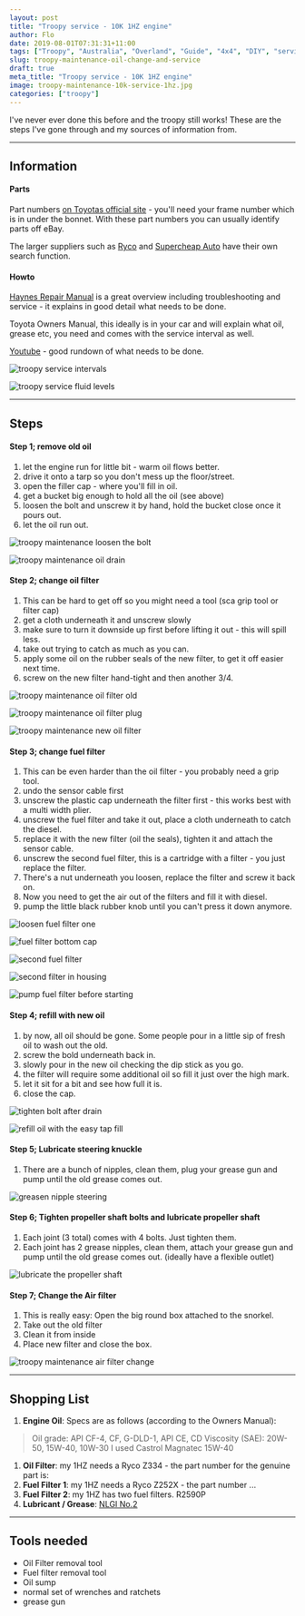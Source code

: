 ```yaml
---
layout: post
title: "Troopy service - 10K 1HZ engine"
author: Flo
date: 2019-08-01T07:31:31+11:00
tags: ["Troopy", "Australia", "Overland", "Guide", "4x4", "DIY", "service", "oil"]
slug: troopy-maintenance-oil-change-and-service
draft: true
meta_title: "Troopy service - 10K 1HZ engine"
image: troopy-maintenance-10k-service-1hz.jpg
categories: ["troopy"]
---
```


I've never ever done this before and the troopy still works! These are the steps I've gone through and my sources of information from.<!-- end -->

---

## Information

#### Parts
Part numbers [on Toyotas official site](https://toyota-general.epc-data.com/land_cruiser/hzj78r) - you'll need your frame number which is in under the bonnet. With these part numbers you can usually identify parts off eBay.

The larger suppliers such as [Ryco](https://www.rycofilters.com.au/catalogue/part/index/part/R2590P) and [Supercheap Auto](https://www.supercheapauto.com.au/on/demandware.store/Sites-supercheap-au-Site/en_AU/PartsGuide-Show) have their own search function.

#### Howto
[Haynes Repair Manual](https://haynes.com/en-au/?gclid=CjwKCAjwnrjrBRAMEiwAXsCc47oMuHCpeA_5dUR3gQjbsEzXWZDWXJcab6SWWFhHzhw615DvOutdlBoCeRcQAvD_BwE) is a great overview including troubleshooting and service - it explains in good detail what needs to be done.

Toyota Owners Manual, this ideally is in your car and will explain what oil, grease etc, you need and comes with the service interval as well.

[Youtube](https://www.youtube.com/watch?v=komGJ7Sirbs) - good rundown of what needs to be done.

![troopy service intervals](./troopy-maintenance-service-intervals-and-activities.jpg)

![troopy service fluid levels](./troopy-service-fluid-fill-levels.jpg)

---

## Steps

#### Step 1; remove old oil

1. let the engine run for little bit - warm oil flows better.
2. drive it onto a tarp so you don't mess up the floor/street.
3. open the filler cap - where you'll fill in oil.
4. get a bucket big enough to hold all the oil (see above)
5. loosen the bolt and unscrew it by hand, hold the bucket close once it pours out.
6. let the oil run out.

![troopy maintenance loosen the bolt](./troopy-maintenance-drain-oil-bolt.jpg)

![troopy maintenance oil drain](./troopy-maintenance-oil-draining-bucket.jpg)

#### Step 2; change oil filter

1. This can be hard to get off so you might need a tool (sca grip tool or filter cap)
2. get a cloth underneath it and unscrew slowly
3. make sure to turn it downside up first before lifting it out - this will spill less.
4. take out trying to catch as much as you can.
5. apply some oil on the rubber seals of the new filter, to get it off easier next time.
6. screw on the new filter hand-tight and then another 3/4.

![troopy maintenance oil filter old](./troopy-maintenance-1hz-oil-filter.jpg)

![troopy maintenance oil filter plug](./troopy-maintenance-oil-filter-plug.jpg)

![troopy maintenance new oil filter](./troopy-maintenance-new-oil-filter.jpg)

#### Step 3; change fuel filter

1. This can be even harder than the oil filter - you probably need a grip tool.
2. undo the sensor cable first
3. unscrew the plastic cap underneath the filter first - this works best with a multi width plier.
4. unscrew the fuel filter and take it out, place a cloth underneath to catch the diesel.
5. replace it with the new filter (oil the seals), tighten it and attach the sensor cable.
6. unscrew the second fuel filter, this is a cartridge with a filter - you just replace the filter.
7. There's a nut underneath you loosen, replace the filter and screw it back on.
8. Now you need to get the air out of the filters and fill it with diesel.
9. pump the little black rubber knob until you can't press it down anymore.

![loosen fuel filter one](./troopy-maintenance-remove-fuel-filter-one.jpg)

![fuel filter bottom cap](./troopy-maintenance-fuel-filter-bottom-cap.jpg)

![second fuel filter](./troopy-maintenance-fuel-filter-2.jpg)

![second filter in housing](./troopy-maintenance-second-filter-in-housing.jpg)

![pump fuel filter before starting](./troopy-maintenance-pump-fuel-filter-before-starting.jpg)

#### Step 4; refill with new oil

1. by now, all oil should be gone. Some people pour in a little sip of fresh oil to wash out the old.
2. screw the bold underneath back in.
3. slowly pour in the new oil checking the dip stick as you go.
4. the filter will require some additional oil so fill it just over the high mark.
5. let it sit for a bit and see how full it is.
6. close the cap.

![tighten bolt after drain](./troopy-maintenance-tighten-bolt-after-drain.jpg)

![refill oil with the easy tap fill](./troopy-maintenance-oil-fill-tap.jpg)

#### Step 5; Lubricate steering knuckle

1. There are a bunch of nipples, clean them, plug your grease gun and pump until the old grease comes out.

![greasen nipple steering](./troopy-service-grease-nipple-steering-knuckle.jpg)

#### Step 6; Tighten propeller shaft bolts and lubricate propeller shaft

1. Each joint (3 total) comes with 4 bolts. Just tighten them.
2. Each joint has 2 grease nipples, clean them, attach your grease gun and pump until the old grease comes out. (ideally have a flexible outlet)

![lubricate the propeller shaft](./troopy-service-propeller-shaft-grease-gun.jpg)

#### Step 7; Change the Air filter

1. This is really easy: Open the big round box attached to the snorkel.
2. Take out the old filter
3. Clean it from inside
4. Place new filter and close the box.

![troopy maintenance air filter change](./troopy-maintenance-air-filter.jpg)

---

## Shopping List

1. **Engine Oil**: Specs are as follows (according to the Owners Manual):
> Oil grade: API CF-4, CF, G-DLD-1, API CE, CD
> Viscosity (SAE): 20W-50, 15W-40, 10W-30
> I used Castrol Magnatec 15W-40
1. **Oil Filter**: my 1HZ needs a Ryco Z334 - the part number for the genuine part is:
2. **Fuel Filter 1**: my 1HZ needs a Ryco Z252X - the part number ... 
3. **Fuel Filter 2**: my 1HZ has two fuel filters. R2590P
4. **Lubricant / Grease**: [NLGI No.2](https://en.wikipedia.org/wiki/NLGI_consistency_number)

---

## Tools needed

* Oil Filter removal tool
* Fuel filter removal tool
* Oil sump
* normal set of wrenches and ratchets
* grease gun
